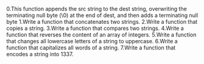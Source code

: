 0.This function appends the src string to the dest string, overwriting the terminating null byte (\0) at the end of dest, and then adds a terminating null byte
1.Write a function that concatenates two strings.
2.Write a function that copies a string.
3.Write a function that compares two strings.
4.Write a function that reverses the content of an array of integers.
5.Write a function that changes all lowercase letters of a string to uppercase.
6.Write a function that capitalizes all words of a string.
7.Write a function that encodes a string into 1337.
